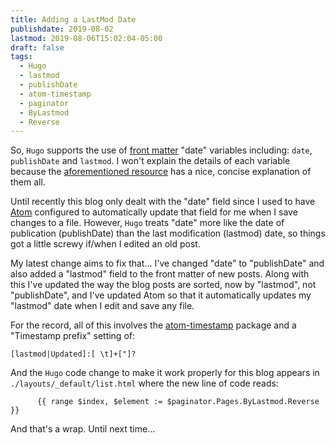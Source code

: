 ```yaml
---
title: Adding a LastMod Date
publishdate: 2019-08-02
lastmod: 2019-08-06T15:02:04-05:00
draft: false
tags:
  - Hugo
  - lastmod
  - publishDate
  - atom-timestamp
  - paginator
  - ByLastmod
  - Reverse
---
```


So, `Hugo` supports the use of [front matter](https://gohugo.io/content-management/front-matter/) "date" variables including: `date`, `publishDate` and `lastmod`.  I won't explain the details of each variable because the [aforementioned resource](https://gohugo.io/content-management/front-matter/) has a nice, concise explanation of them all.  

Until recently this blog only dealt with the "date" field since I used to have [Atom](https://atom.io) configured to automatically update that field for me when I save changes to a file.  However, `Hugo` treats "date" more like the date of publication (publishDate) than the last modification (lastmod) date, so things got a little screwy if/when I edited an old post.

My latest change aims to fix that...  I've changed "date" to "publishDate" and also added a "lastmod" field to the front matter of new posts.  Along with this I've updated the way the blog posts are sorted, now by "lastmod", not "publishDate", and I've updated Atom so that it automatically updates my "lastmod" date when I edit and save any file.

For the record, all of this involves the [atom-timestamp](https://atom.io/packages/atom-timestamp) package and a "Timestamp prefix" setting of:
```
[lastmod|Updated]:[ \t]+["]?
```

And the `Hugo` code change to make it work properly for this blog appears in `./layouts/_default/list.html` where the new line of code reads:

```
      {{ range $index, $element := $paginator.Pages.ByLastmod.Reverse }}
```

And that's a wrap.  Until next time...
